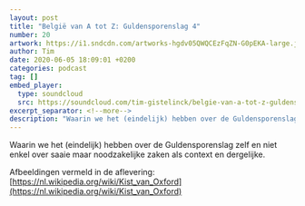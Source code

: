 ```yaml
---
layout: post
title: "België van A tot Z: Guldensporenslag 4"
number: 20
artwork: https://i1.sndcdn.com/artworks-hgdv05QWQCEzFqZN-G0pEKA-large.jpg
author: Tim
date: 2020-06-05 18:09:01 +0200
categories: podcast
tag: []
embed_player:
  type: soundcloud
  src: https://soundcloud.com/tim-gistelinck/belgie-van-a-tot-z-guldensporenslag-4
excerpt_separator: <!--more-->
description: "Waarin we het (eindelijk) hebben over de Guldensporenslag zelf en niet enkel over saaie maar noodzakelijke zaken als context en dergelijke."
---
```

Waarin we het (eindelijk) hebben over de Guldensporenslag zelf en niet enkel over saaie maar noodzakelijke zaken als context en dergelijke. 

Afbeeldingen vermeld in de aflevering: [https://nl.wikipedia.org/wiki/Kist_van_Oxford](https://nl.wikipedia.org/wiki/Kist_van_Oxford)